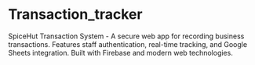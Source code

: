 # Transaction_tracker
SpiceHut Transaction System - A secure web app for recording business transactions. Features staff authentication, real-time tracking, and Google Sheets integration. Built with Firebase and modern web technologies.
